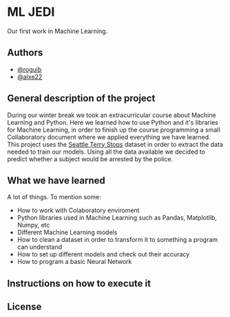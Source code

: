 # ML JEDI
Our first work in Machine Learning.

## Authors
* [@roguib](https://github.com/roguib)
* [@alxe22](https://github.com/alxe22)

## General description of the project
During our winter break we took an extracurricular course about Machine Learning and Python. Here we learned how to use Python and it's libraries for Machine Learning, in order to finish up the course programming a small Collaboratory document where we applied everything we have learned. This project uses the [Seattle Terry Stops](https://www.kaggle.com/city-of-seattle/seattle-terry-stops/version/8) dataset in order to extract the data needed to train our models.
Using all the data available we decided to predict whether a subject would be arrested by the police.

## What we have learned

A lot of things. To mention some:
* How to work with Colaboratory enviroment
* Python libraries used in Machine Learning such as Pandas, Matplotlib, Numpy, etc
* Different Machine Learning models
* How to clean a dataset in order to transform it to something a program can understand
* How to set up different models and check out their accuracy
* How to program a basic Neural Network

## Instructions on how to execute it

## License
